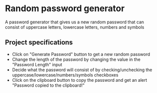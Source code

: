 # Random password generator

A password generator that gives us a new random password that can consist of uppercase letters, lowercase letters, numbers and symbols

## Project specifications

- Click on "Generate Password" button to get a new random password
- Change the length of the password by changing the value in the "Password Length" input
- Decide what the password will consist of by checking/unchecking the uppercase/lowercase/numbers/symbols checkboxes
- Click on the clipboard button to copy the password and get an alert "Password copied to the clipboard!"
